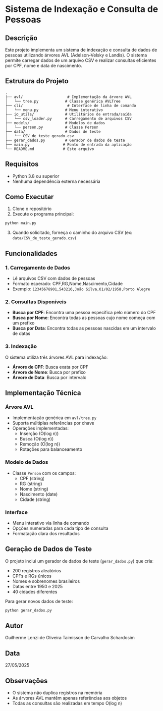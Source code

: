 # Sistema de Indexação e Consulta de Pessoas

## Descrição
Este projeto implementa um sistema de indexação e consulta de dados de pessoas utilizando árvores AVL (Adelson-Velsky e Landis). O sistema permite carregar dados de um arquivo CSV e realizar consultas eficientes por CPF, nome e data de nascimento.

## Estrutura do Projeto
```
.
├── avl/                    # Implementação da árvore AVL
│   └── tree.py            # Classe genérica AVLTree
├── cli/                    # Interface de linha de comando
│   └── menu.py            # Menu interativo
├── io_utils/              # Utilitários de entrada/saída
│   └── csv_loader.py      # Carregamento de arquivos CSV
├── models/                # Modelos de dados
│   └── person.py          # Classe Person
├── data/                  # Dados de teste
│   └── CSV_de_teste_gerado.csv
├── gerar_dados.py         # Gerador de dados de teste
├── main.py               # Ponto de entrada da aplicação
└── README.md             # Este arquivo
```

## Requisitos
- Python 3.8 ou superior
- Nenhuma dependência externa necessária

## Como Executar

1. Clone o repositório
2. Execute o programa principal:
```bash
python main.py
```
3. Quando solicitado, forneça o caminho do arquivo CSV (ex: `data/CSV_de_teste_gerado.csv`)

## Funcionalidades

### 1. Carregamento de Dados
- Lê arquivos CSV com dados de pessoas
- Formato esperado: CPF,RG,Nome,Nascimento,Cidade
- Exemplo: `12345678901,543216,João Silva,01/02/1958,Porto Alegre`

### 2. Consultas Disponíveis
- **Busca por CPF**: Encontra uma pessoa específica pelo número do CPF
- **Busca por Nome**: Encontra todas as pessoas cujo nome começa com um prefixo
- **Busca por Data**: Encontra todas as pessoas nascidas em um intervalo de datas

### 3. Indexação
O sistema utiliza três árvores AVL para indexação:
- **Árvore de CPF**: Busca exata por CPF
- **Árvore de Nome**: Busca por prefixo
- **Árvore de Data**: Busca por intervalo

## Implementação Técnica

### Árvore AVL
- Implementação genérica em `avl/tree.py`
- Suporta múltiplas referências por chave
- Operações implementadas:
  - Inserção (O(log n))
  - Busca (O(log n))
  - Remoção (O(log n))
  - Rotações para balanceamento

### Modelo de Dados
- Classe `Person` com os campos:
  - CPF (string)
  - RG (string)
  - Nome (string)
  - Nascimento (date)
  - Cidade (string)

### Interface
- Menu interativo via linha de comando
- Opções numeradas para cada tipo de consulta
- Formatação clara dos resultados

## Geração de Dados de Teste
O projeto inclui um gerador de dados de teste (`gerar_dados.py`) que cria:
- 200 registros aleatórios
- CPFs e RGs únicos
- Nomes e sobrenomes brasileiros
- Datas entre 1950 e 2025
- 40 cidades diferentes

Para gerar novos dados de teste:
```bash
python gerar_dados.py
```

## Autor
Guilherme Lenzi de Oliveira
Taimisson de Carvalho Schardosim

## Data
27/05/2025

## Observações
- O sistema não duplica registros na memória
- As árvores AVL mantêm apenas referências aos objetos
- Todas as consultas são realizadas em tempo O(log n) 